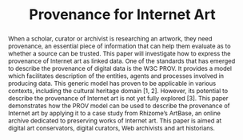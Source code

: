 ---
abstract: When a scholar, curator or archivist is researching an artwork, they need
  provenance, an essential piece of information that can help them evaluate as to
  whether a source can be trusted. This paper will investigate how to express the
  provenance of Internet art as linked data. One of the standards that has emerged
  to describe the provenance of digital data is the W3C PROV. It provides a model
  which facilitates description of the entities, agents and processes involved in
  producing data. This generic model has proven to be applicable in various contexts,
  including the cultural heritage domain [1, 2]. However, its potential to describe
  the provenance of Internet art is not yet fully explored [3]. This paper demonstrates
  how the PROV model can be used to describe the provenance of Internet art by applying
  it to a case study from Rhizome’s ArtBase, an online archive dedicated to preserving
  works of Internet art. This paper is aimed at digital art conservators, digital
  curators, Web archivists and art historians.
creators:
- Dragan Espenschied
- Dr Karin Wild
- Lozana Rossenova
date: null
document_url: https://services.phaidra.univie.ac.at/api/object/o:1081728/download
grand_parent: iPRES
institutions: []
keywords: []
landing_page_url: https://phaidra.univie.ac.at/o:1081728
language: eng
layout: publication
license: CC BY 4.0 International
notes_url: null
parent: iPRES 2019
publication_type: paper
size: 365618
slides_url: null
source_name: iPRES
stream_url: null
title: 'Provenance for Internet Art '
year: 2019
---